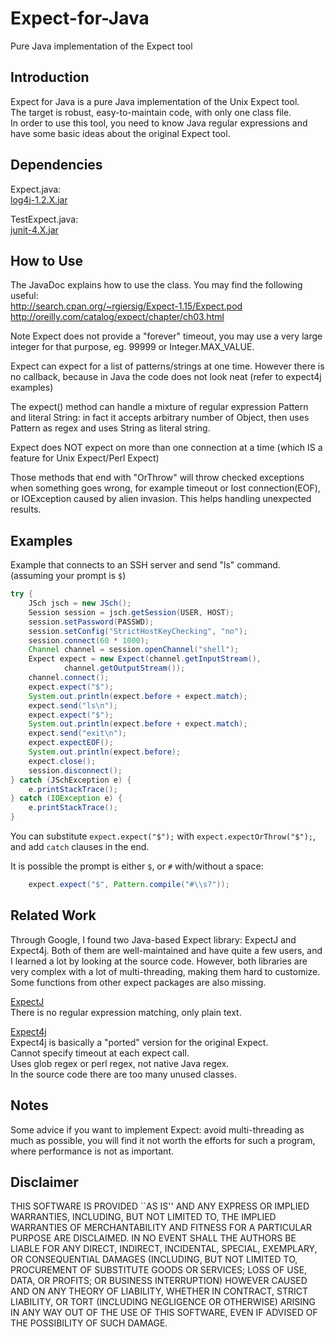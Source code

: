 Expect-for-Java
===============

Pure Java implementation of the Expect tool

Introduction
------------
Expect for Java is a pure Java implementation of the Unix Expect tool.  
The target is robust, easy-to-maintain code, with only one class file.  
In order to use this tool, you need to know Java regular expressions and have some basic ideas about the original Expect tool.


Dependencies
------------
Expect.java:  
[log4j-1.2.X.jar](http://archive.apache.org/dist/logging/log4j/1.2.17/log4j-1.2.17.jar)

TestExpect.java:  
[junit-4.X.jar](http://cloud.github.com/downloads/KentBeck/junit/junit-4.10.jar)


How to Use
----------
The JavaDoc explains how to use the class. You may find the following useful:  
<http://search.cpan.org/~rgiersig/Expect-1.15/Expect.pod>  
<http://oreilly.com/catalog/expect/chapter/ch03.html>

Note Expect does not provide a "forever" timeout, you may use a very large integer for that purpose, eg. 99999 or Integer.MAX_VALUE.

Expect can expect for a list of patterns/strings at one time. However there is no callback, because in Java the code does not look neat (refer to expect4j examples)

The expect() method can handle a mixture of regular expression Pattern and literal String: in fact it accepts arbitrary number of Object, then uses Pattern as regex and uses String as literal string.

Expect does NOT expect on more than one connection at a time (which IS a feature for Unix Expect/Perl Expect)

Those methods that end with "OrThrow" will throw checked exceptions when something goes wrong, for example timeout or lost connection(EOF), or IOException caused by alien invasion. This helps handling unexpected results.

Examples
--------
Example that connects to an SSH server and send "ls" command. (assuming your prompt is `$`)
```java
try {
	JSch jsch = new JSch();
	Session session = jsch.getSession(USER, HOST);
	session.setPassword(PASSWD);
	session.setConfig("StrictHostKeyChecking", "no");
	session.connect(60 * 1000);
	Channel channel = session.openChannel("shell");
	Expect expect = new Expect(channel.getInputStream(),
			channel.getOutputStream());
	channel.connect();
	expect.expect("$");
	System.out.println(expect.before + expect.match);
	expect.send("ls\n");
	expect.expect("$");
	System.out.println(expect.before + expect.match);
	expect.send("exit\n");
	expect.expectEOF();
	System.out.println(expect.before);
	expect.close();
	session.disconnect();
} catch (JSchException e) {
	e.printStackTrace();
} catch (IOException e) {
	e.printStackTrace();
}
```
You can substitute `expect.expect("$");` with `expect.expectOrThrow("$");`, and add `catch` clauses in the end.

It is possible the prompt is either `$`, or `#` with/without a space:
```java
	expect.expect("$", Pattern.compile("#\\s?"));
```


Related Work
------------
Through Google, I found two Java-based Expect library: ExpectJ and Expect4j. Both of them are well-maintained and have quite a few users, and I learned a lot by looking at the source code. However, both libraries are very complex with a lot of multi-threading, making them hard to customize. Some functions from other expect packages are also missing.

[ExpectJ](http://expectj.sourceforge.net/)  
There is no regular expression matching, only plain text.

[Expect4j](http://code.google.com/p/expect4j/)  
Expect4j is basically a "ported" version for the original Expect.  
Cannot specify timeout at each expect call.  
Uses glob regex or perl regex, not native Java regex.  
In the source code there are too many unused classes.


Notes
-----
Some advice if you want to implement Expect: avoid multi-threading as much as possible, you will find it not worth the efforts for such a program, where performance is not as important.


Disclaimer
----------
THIS SOFTWARE IS PROVIDED ``AS IS'' AND ANY EXPRESS OR IMPLIED WARRANTIES, INCLUDING, BUT NOT LIMITED TO, THE IMPLIED WARRANTIES OF MERCHANTABILITY AND FITNESS FOR A PARTICULAR PURPOSE ARE DISCLAIMED. IN NO EVENT SHALL THE AUTHORS BE LIABLE FOR ANY DIRECT, INDIRECT, INCIDENTAL, SPECIAL, EXEMPLARY, OR CONSEQUENTIAL DAMAGES (INCLUDING, BUT NOT LIMITED TO, PROCUREMENT OF SUBSTITUTE GOODS OR SERVICES; LOSS OF USE, DATA, OR PROFITS; OR BUSINESS INTERRUPTION) HOWEVER CAUSED AND ON ANY THEORY OF LIABILITY, WHETHER IN CONTRACT, STRICT LIABILITY, OR TORT (INCLUDING NEGLIGENCE OR OTHERWISE) ARISING IN ANY WAY OUT OF THE USE OF THIS SOFTWARE, EVEN IF ADVISED OF THE POSSIBILITY OF SUCH DAMAGE.
